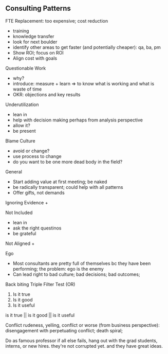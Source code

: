 Consulting Patterns
-------------------

FTE Replacement: too expensive; cost reduction
+ training
+ knowledge transfer
+ look for next boulder
+ identify other areas to get faster (and potentially cheaper): qa, ba, pm
+ Show ROI; focus on ROI
+ Align cost with goals

Questionable Work
+ why? 
+ introduce: measure + learn => to know what is working and what is waste of time
+ OKR: objections and key results

Underutilization
+ lean in 
+ help with decision making perhaps from analysis perspective
+ allow it?
+ be present

Blame Culture
+ avoid or change?
+ use process to change
+ do you want to be one more dead body in the field?

General
+ Start adding value at first meeting; be naked
+ be radically transparent; could help with all patterns
+ Offer gifts, not demands

Ignoring Evidence
+ 

Not Included
+ lean in
+ ask the right questinos
+ be grateful

Not Aligned
+ 

Ego
+ Most consultants are pretty full of themselves bc they have been performing; the problem: ego is the enemy
+ Can lead right to bad culture; bad decisions; bad outcomes;

Back biting Triple Filter Test (OR)
1. Is it true
2. Is it good
3. Is it useful

is it true || is it good || is it useful

Conflict
rudeness, yelling, conflict
or worse (from business perspective): disengagement with perpetuating conflict; death spiral;

Do as famous professor 
if all else fails, hang out with the grad students, interns, or new hires. they're not corrupted yet. and they have great ideas.








